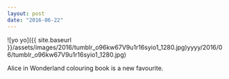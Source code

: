 ```yaml
---
layout: post
date: "2016-06-22"
---
```


![yo yo]({{ site.baseurl }}/assets/images/2016/tumblr_o96kw67V9u1r16syio1_1280.jpg)yyyy/2016/06/tumblr_o96kw67V9u1r16syio1_1280.jpg)

Alice in Wonderland colouring book is a new favourite.
